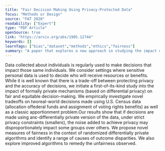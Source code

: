 ```yaml
---
title: "Fair Decision Making Using Privacy-Protected Data"
focus: "Methods or Design"
source: "FAT 2020"
readability: ["Expert"]
type: "PDF Article"
openSource: true
link: "https://arxiv.org/abs/1905.12744"
keywords: []
learnTags: ["bias","dataset","methods","ethics","fairness"]
summary: "A paper that explores a new approach in studying the impact of privacy algorithms on the equitable treatment of individuals using real-world decisions made with sensitive public data. "
---
```

Data collected about individuals is regularly used to make decisions that impact those same individuals. We consider settings where sensitive personal data is used to decide who will receive resources or benefits. While it is well known that there is a trade-off between protecting privacy and the accuracy of decisions, we initiate a first-of-its-kind study into the impact of formally private mechanisms (based on differential privacy) on fair and equitable decision-making. We empirically investigate novel tradeoffs on tworeal-world decisions made using U.S. Census data (allocation offederal funds and assignment of voting rights benefits) as well as a classic apportionment problem.Our results show that if decisions are made using anε-differentially private version of the data, under strict privacy constraints (smallerε), the noise added to achieve privacy may disproportionately impact some groups over others. We propose novel measures of fairness in the context of randomized differentially private algorithms and identify a range of causes of outcome disparities. We also explore improved algorithms to remedy the unfairness observed.
